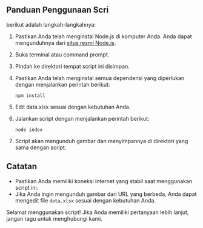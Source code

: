 ## Panduan Penggunaan Scri

berikut adalah langkah-langkahnya:

1. Pastikan Anda telah menginstal Node.js di komputer Anda. Anda dapat mengunduhnya dari [situs resmi Node.js](https://nodejs.org).
2. Buka terminal atau command prompt.
3. Pindah ke direktori tempat script ini disimpan.
4. Pastikan Anda telah menginstal semua dependensi yang diperlukan dengan menjalankan perintah berikut:

   ```shell
   npm install
   ```

5. Edit data.xlsx sesuai dengan kebutuhan Anda.
6. Jalankan script dengan menjalankan perintah berikut:

   ```shell
   node index
   ```

7. Script akan mengunduh gambar dan menyimpannya di direktori yang sama dengan script.

## Catatan

- Pastikan Anda memiliki koneksi internet yang stabil saat menggunakan script ini.
- Jika Anda ingin mengunduh gambar dari URL yang berbeda, Anda dapat mengedit file `data.xlsx` sesuai dengan kebutuhan Anda.

Selamat menggunakan script! Jika Anda memiliki pertanyaan lebih lanjut, jangan ragu untuk menghubungi kami.
